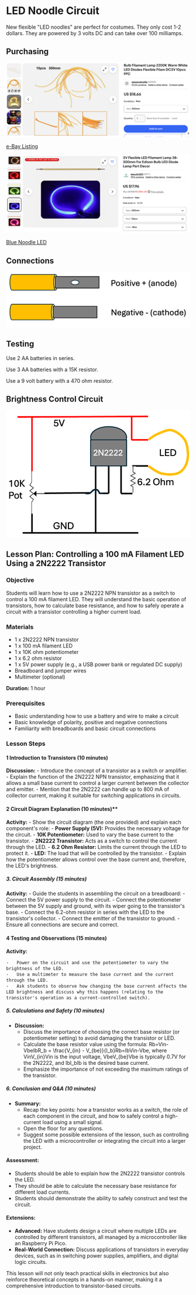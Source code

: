 # LED Noodle Circuit

New flexible "LED noodles" are perfect for costumes.
They only cost 1-2 dollars.
They are powered by 3 volts DC and can take over 100 milliamps.

## Purchasing

![](./../img/noodle-led-ebay.png)

[e-Bay Listing](https://www.ebay.com/itm/126264426037?var=427291554300)

![](./../img/noodle-led-ebay-blue.png)

[Blue Noodle LED](https://www.ebay.com/itm/186647016174)
## Connections

![](./../img/noodle-connections.png)

## Testing

Use 2 AA batteries in series.

Use 3 AA batteries with a 15K resistor.

Use a 9 volt battery with a 470 ohm resistor.

## Brightness Control Circuit

![](./../img/noodle-led-circuit.png)

## Lesson Plan: Controlling a 100 mA Filament LED Using a 2N2222 Transistor

### Objective

Students will learn how to use a 2N2222 NPN transistor as a switch to control a 100 mA filament LED. They will understand the basic operation of transistors, how to calculate base resistance, and how to safely operate a circuit with a transistor controlling a higher current load.

### Materials

-   1 x 2N2222 NPN transistor
-   1 x 100 mA filament LED
-   1 x 10K ohm potentiometer
-   1 x 6.2 ohm resistor
-   1 x 5V power supply (e.g., a USB power bank or regulated DC supply)
-   Breadboard and jumper wires
-   Multimeter (optional)

**Duration:** 1 hour

### Prerequisites

-   Basic understanding how to use a battery and wire to make a circuit
-   Basic knowledge of polarity, positive and negative connections
-   Familiarity with breadboards and basic circuit connections

### Lesson Steps

#### **1 Introduction to Transistors (10 minutes)**

**Discussion:**
    -   Introduce the concept of a transistor as a switch or amplifier.
    -   Explain the function of the 2N2222 NPN transistor, emphasizing that it allows a small base current to control a larger current between the collector and emitter.
    -   Mention that the 2N2222 can handle up to 800 mA of collector current, making it suitable for switching applications in circuits.

#### 2 Circuit Diagram Explanation (10 minutes)**

**Activity:**
    -   Show the circuit diagram (the one provided) and explain each component's role:
        -   **Power Supply (5V):** Provides the necessary voltage for the circuit.
        -   **10K Potentiometer:** Used to vary the base current to the transistor.
        -   **2N2222 Transistor:** Acts as a switch to control the current through the LED.
        -   **6.2 Ohm Resistor:** Limits the current through the LED to protect it.
        -   **LED:** The load that will be controlled by the transistor.
    -   Explain how the potentiometer allows control over the base current and, therefore, the LED's brightness.

##### **3\. Circuit Assembly (15 minutes)**

**Activity:**
    -   Guide the students in assembling the circuit on a breadboard:
        -   Connect the 5V power supply to the circuit.
        -   Connect the potentiometer between the 5V supply and ground, with its wiper going to the transistor's base.
        -   Connect the 6.2-ohm resistor in series with the LED to the transistor's collector.
        -   Connect the emitter of the transistor to ground.
        -   Ensure all connections are secure and correct.

#### **4 Testing and Observations (15 minutes)**

**Activity:**

    -   Power on the circuit and use the potentiometer to vary the brightness of the LED.
    -   Use a multimeter to measure the base current and the current through the LED.
    -   Ask students to observe how changing the base current affects the LED brightness and discuss why this happens (relating to the transistor's operation as a current-controlled switch).

##### **5\. Calculations and Safety (10 minutes)**

-   **Discussion:**
    -   Discuss the importance of choosing the correct base resistor (or potentiometer setting) to avoid damaging the transistor or LED.
    -   Calculate the base resistor value using the formula: Rb\=Vin-VbeIbR\_b = \\frac{V\_{in} - V\_{be}}{I\_b}Rb​\=Ib​Vin​-Vbe​​, where VinV\_{in}Vin​ is the input voltage, VbeV\_{be}Vbe​ is typically 0.7V for the 2N2222, and IbI\_bIb​ is the desired base current.
    -   Emphasize the importance of not exceeding the maximum ratings of the transistor.

##### **6\. Conclusion and Q&A (10 minutes)**

-   **Summary:**
    -   Recap the key points: how a transistor works as a switch, the role of each component in the circuit, and how to safely control a high-current load using a small signal.
    -   Open the floor for any questions.
    -   Suggest some possible extensions of the lesson, such as controlling the LED with a microcontroller or integrating the circuit into a larger project.

#### **Assessment:**

-   Students should be able to explain how the 2N2222 transistor controls the LED.
-   They should be able to calculate the necessary base resistance for different load currents.
-   Students should demonstrate the ability to safely construct and test the circuit.

#### **Extensions:**

-   **Advanced:** Have students design a circuit where multiple LEDs are controlled by different transistors, all managed by a microcontroller like an Raspberry Pi Pico.
-   **Real-World Connection:** Discuss applications of transistors in everyday devices, such as in switching power supplies, amplifiers, and digital logic circuits.

This lesson will not only teach practical skills in electronics but also reinforce theoretical concepts in a hands-on manner, making it a comprehensive introduction to transistor-based circuits.